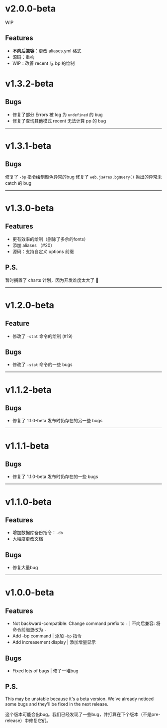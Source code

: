 # v2.0.0-beta
WIP
## Features
- **不向后兼容**：更改 aliases.yml 格式
- 源码：重构
- WIP：改善 recent 与 bp 的绘制

# v1.3.2-beta
## Bugs
- 修复了部分 Errors 被 log 为 `undefined` 的 bug
- 修复了查询其他模式 recent 无法计算 pp 的 bug

---

# v1.3.1-beta
## Bugs
修复了 `-bp` 指令绘制颜色异常的bug
修复了 `web.js#res.bgQuery()` 抛出的异常未 catch 的 bug

---

# v1.3.0-beta
## Features
- 更有效率的绘制（删除了多余的fonts）
- 添加 aliases （#20）
- 源码：支持自定义 options 前缀
## P.S.
暂时搁置了 charts 计划，因为开发难度太大了 :thinking:

---

# v1.2.0-beta
## Feature
- 修改了 `-stat` 命令的绘制 (#19)
## Bugs
- 修改了 `-stat` 命令的一些 bugs


---

# v1.1.2-beta
## Bugs
- 修复了 1.1.0-beta 发布时仍存在的另一些 bugs

---

# v1.1.1-beta
## Bugs
- 修复了 1.1.0-beta 发布时仍存在的一些 bugs

---

# v1.1.0-beta
## Features
- 增加数据库备份指令：`-db`
- 大幅度更改文档
## Bugs
- 修复大量bug

---

# v1.0.0-beta
## Features
- Not backward-compatible: Change command prefix to `-` | 不向后兼容: 将命令前缀更改为 `-`
- Add -bp command | 添加 `-bp` 指令
- Add increasement display | 添加增量显示
## Bugs
- Fixed lots of bugs | 修了一堆bug
## P.S.
This may be unstable because it's a beta version. We've already noticed some bugs and they'll be fixed in the next release.

这个版本可能会出bug。我们已经发现了一些bug，并打算在下个版本（不是pre-release）中修复它们。

